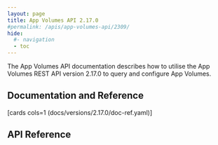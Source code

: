 ```yaml
---
layout: page
title: App Volumes API 2.17.0
#permalink: /apis/app-volumes-api/2309/
hide:
  #- navigation
  - toc
---
```


The App Volumes API documentation describes how to utilise the App Volumes REST API version 2.17.0 to query and configure App Volumes.

## Documentation and Reference

[cards cols=1 (docs/versions/2.17.0/doc-ref.yaml)]

## API Reference

<swagger-ui src="swagger.json"/>
